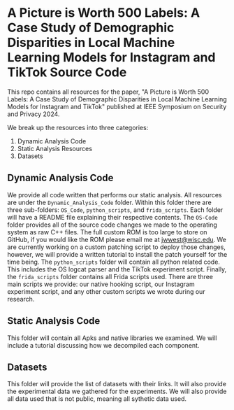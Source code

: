 # A Picture is Worth 500 Labels: A Case Study of Demographic Disparities in Local Machine Learning Models for Instagram and TikTok Source Code

This repo contains all resources for the paper, "A Picture is Worth 500 Labels: A Case Study of Demographic Disparities in Local Machine Learning Models for Instagram and TikTok" published at IEEE Symposium on Security and Privacy 2024.

We break up the resources into three categories:
1. Dynamic Analysis Code
2. Static Analysis Resources
3. Datasets


## Dynamic Analysis Code

We provide all code written that performs our static analysis.
All resources are under the `Dynamic_Analysis_Code` folder.
Within this folder there are three sub-folders: `OS_Code`, `python_scripts`, and `frida_scripts`.
Each folder will have a README file explaining their respective contents.
The `OS-Code` folder provides all of the source code changes we made to the operating system as raw C++ files.
The full custom ROM is too large to store on GitHub, if you would like the ROM please email me at jwwest@wisc.edu.
We are currently working on a custom patching script to deploy those changes, however, we will provide a written tutorial to install the patch yourself for the time being.
The `python_scripts` folder will contain all python related code.
This includes the OS logcat parser and the TikTok experiment script.
Finally, the `frida_scripts` folder contains all Frida scripts used.
There are three main scripts we provide: our native hooking script, our Instagram experiment script, and any other custom scripts we wrote during our research.

## Static Analysis Code

This folder will contain all Apks and native libraries we examined.
We will include a tutorial discussing how we decompiled each component.

## Datasets

This folder will provide the list of datasets with their links.
It will also provide the experimental data we gathered for the experiments.
We will also provide all data used that is not public, meaning all sythetic data used.



